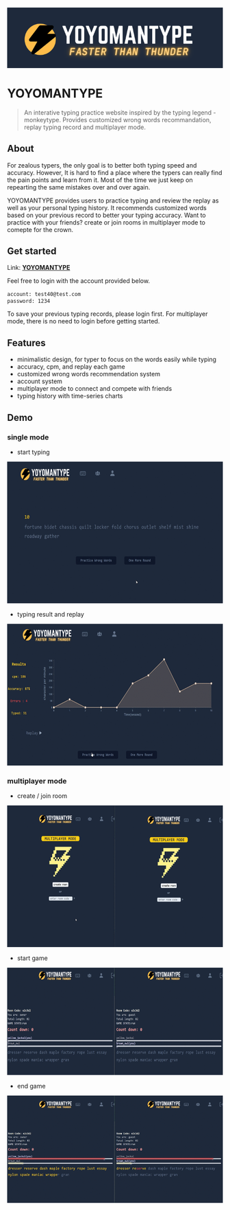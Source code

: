 ![This is a alt text.](https://raw.githubusercontent.com/ckscks038038/yoyomantype/main/Archives/yoyomantype.png "This is a sample image.")
# YOYOMANTYPE

> An interative typing practice website inspired by the typing legend - monkeytype. Provides customized wrong words recommandation, replay typing record and multiplayer mode.

## About
For zealous typers, the only goal is to better both typing speed and accuracy. However, It is hard to find a place where the typers can really find the pain points and learn from it. Most of the time we just keep on repearting the same mistakes over and over again. 

YOYOMANTYPE provides users to practice typing and review the replay as well as your personal typing history. It recommends customized words based on your previous record to better your typing accuracy. Want to practice with your friends? create or join rooms in multiplayer mode to comepte for the crown.



## Get started
Link: [**YOYOMANTYPE**](https://yoyoman.site/)

Feel free to login with the account provided below.
```
account: test40@test.com
password: 1234
```
To save your previous typing records, please login first. For multiplayer mode, there is no need to login before getting started.

## Features
* minimalistic design, for typer to focus on the words easily while typing
* accuracy, cpm, and replay each game
* customized wrong words recommendation system
* account system
* multiplayer mode to connect and compete with friends
* typing history with time-series charts

## Demo

### single mode

* start typing

<img src="https://raw.githubusercontent.com/ckscks038038/yoyomantype/main/Archives/singlemode-1.gif" width="700" height="330"/>



* typing result and replay

<img src="https://raw.githubusercontent.com/ckscks038038/yoyomantype/main/Archives/replay.gif" width="700" height="330"/>

### multiplayer mode

* create / join room

<img src="https://raw.githubusercontent.com/ckscks038038/yoyomantype/main/Archives/create-join-room.gif" width="700" height="330"/>


* start game


<img src="https://raw.githubusercontent.com/ckscks038038/yoyomantype/main/Archives/typing.gif" width="730" height="250"/>

* end game

<img src="https://raw.githubusercontent.com/ckscks038038/yoyomantype/main/Archives/endgame.gif" width="730" height="250"/>
